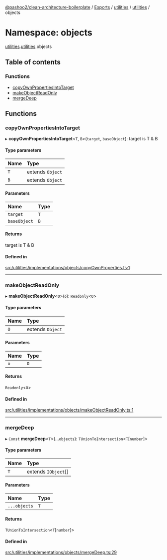 [@pashoo2/clean-architecture-boilerplate](../README.md) / [Exports](../modules.md) / [utilities](utilities.md) / [utilities](utilities.utilities-1.md) / objects

# Namespace: objects

[utilities](utilities.md).[utilities](utilities.utilities-1.md).objects

## Table of contents

### Functions

- [copyOwnPropertiesIntoTarget](utilities.utilities-1.objects.md#copyownpropertiesintotarget)
- [makeObjectReadOnly](utilities.utilities-1.objects.md#makeobjectreadonly)
- [mergeDeep](utilities.utilities-1.objects.md#mergedeep)

## Functions

### copyOwnPropertiesIntoTarget

▸ **copyOwnPropertiesIntoTarget**<`T`, `B`\>(`target`, `baseObject`): target is T & B

#### Type parameters

| Name | Type |
| :------ | :------ |
| `T` | extends `Object` |
| `B` | extends `Object` |

#### Parameters

| Name | Type |
| :------ | :------ |
| `target` | `T` |
| `baseObject` | `B` |

#### Returns

target is T & B

#### Defined in

[src/utilities/implementations/objects/copyOwnProperties.ts:1](https://github.com/pashoo2/clean-architecture-boilerplate/blob/5d0a725/src/utilities/implementations/objects/copyOwnProperties.ts#L1)

___

### makeObjectReadOnly

▸ **makeObjectReadOnly**<`O`\>(`o`): `Readonly`<`O`\>

#### Type parameters

| Name | Type |
| :------ | :------ |
| `O` | extends `Object` |

#### Parameters

| Name | Type |
| :------ | :------ |
| `o` | `O` |

#### Returns

`Readonly`<`O`\>

#### Defined in

[src/utilities/implementations/objects/makeObjectReadOnly.ts:1](https://github.com/pashoo2/clean-architecture-boilerplate/blob/5d0a725/src/utilities/implementations/objects/makeObjectReadOnly.ts#L1)

___

### mergeDeep

▸ `Const` **mergeDeep**<`T`\>(...`objects`): `TUnionToIntersection`<`T`[`number`]\>

#### Type parameters

| Name | Type |
| :------ | :------ |
| `T` | extends `IObject`[] |

#### Parameters

| Name | Type |
| :------ | :------ |
| `...objects` | `T` |

#### Returns

`TUnionToIntersection`<`T`[`number`]\>

#### Defined in

[src/utilities/implementations/objects/mergeDeep.ts:29](https://github.com/pashoo2/clean-architecture-boilerplate/blob/5d0a725/src/utilities/implementations/objects/mergeDeep.ts#L29)
